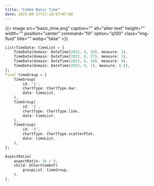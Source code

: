 ```yaml
---
title: "Combo Basic Time"
date: 2023-08-17T17:10:57+07:00
---
```


{{< image src="basic_time.png" caption="" alt="alter-text" height="" width="" position="center" command="fill" option="q100" class="img-fluid" title=""  webp="false" >}}

```dart
List<TimeData> timeList = [
    TimeData(domain: DateTime(2023, 8, 26), measure: 3),
    TimeData(domain: DateTime(2023, 8, 27), measure: 5),
    TimeData(domain: DateTime(2023, 8, 29), measure: 9),
    TimeData(domain: DateTime(2023, 9, 1), measure: 6.5),
];
final timeGroup = [
    TimeGroup(
        id: '1',
        chartType: ChartType.bar,
        data: timeList,
    ),
    TimeGroup(
        id: '2',
        chartType: ChartType.line,
        data: timeList,
    ),
    TimeGroup(
        id: '3',
        chartType: ChartType.scatterPlot,
        data: timeList,
    ),
];

AspectRatio(
    aspectRatio: 16 / 9,
    child: DChartComboT(
        groupList: timeGroup,
    ),
),
```

<br>
